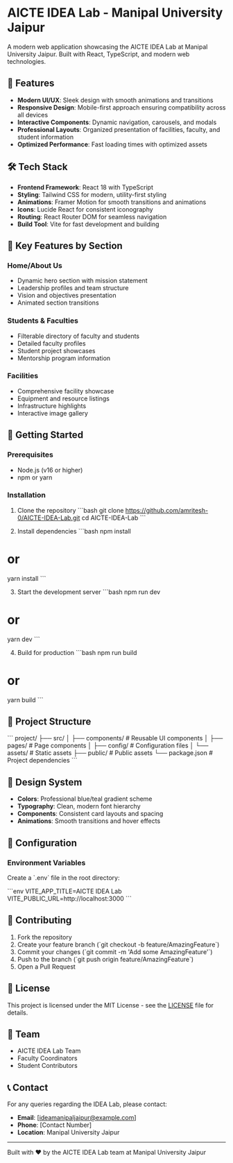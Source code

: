 # AICTE IDEA Lab - Manipal University Jaipur

A modern web application showcasing the AICTE IDEA Lab at Manipal University Jaipur. Built with React, TypeScript, and modern web technologies.

## 🚀 Features

- **Modern UI/UX**: Sleek design with smooth animations and transitions
- **Responsive Design**: Mobile-first approach ensuring compatibility across all devices
- **Interactive Components**: Dynamic navigation, carousels, and modals
- **Professional Layouts**: Organized presentation of facilities, faculty, and student information
- **Optimized Performance**: Fast loading times with optimized assets

## 🛠 Tech Stack

- **Frontend Framework**: React 18 with TypeScript
- **Styling**: Tailwind CSS for modern, utility-first styling
- **Animations**: Framer Motion for smooth transitions and animations
- **Icons**: Lucide React for consistent iconography
- **Routing**: React Router DOM for seamless navigation
- **Build Tool**: Vite for fast development and building

## 📱 Key Features by Section

### Home/About Us
- Dynamic hero section with mission statement
- Leadership profiles and team structure
- Vision and objectives presentation
- Animated section transitions

### Students & Faculties
- Filterable directory of faculty and students
- Detailed faculty profiles
- Student project showcases
- Mentorship program information

### Facilities
- Comprehensive facility showcase
- Equipment and resource listings
- Infrastructure highlights
- Interactive image gallery

## 🚀 Getting Started

### Prerequisites
- Node.js (v16 or higher)
- npm or yarn

### Installation

1. Clone the repository
\`\`\`bash
git clone https://github.com/amritesh-0/AICTE-IDEA-Lab.git
cd AICTE-IDEA-Lab
\`\`\`

2. Install dependencies
\`\`\`bash
npm install
# or
yarn install
\`\`\`

3. Start the development server
\`\`\`bash
npm run dev
# or
yarn dev
\`\`\`

4. Build for production
\`\`\`bash
npm run build
# or
yarn build
\`\`\`

## 🎯 Project Structure

\`\`\`
project/
├── src/
│   ├── components/         # Reusable UI components
│   ├── pages/             # Page components
│   ├── config/            # Configuration files
│   └── assets/            # Static assets
├── public/               # Public assets
└── package.json         # Project dependencies
\`\`\`

## 🎨 Design System

- **Colors**: Professional blue/teal gradient scheme
- **Typography**: Clean, modern font hierarchy
- **Components**: Consistent card layouts and spacing
- **Animations**: Smooth transitions and hover effects

## 🔧 Configuration

### Environment Variables
Create a \`.env\` file in the root directory:

\`\`\`env
VITE_APP_TITLE=AICTE IDEA Lab
VITE_PUBLIC_URL=http://localhost:3000
\`\`\`

## 🤝 Contributing

1. Fork the repository
2. Create your feature branch (\`git checkout -b feature/AmazingFeature\`)
3. Commit your changes (\`git commit -m 'Add some AmazingFeature'\`)
4. Push to the branch (\`git push origin feature/AmazingFeature\`)
5. Open a Pull Request

## 📝 License

This project is licensed under the MIT License - see the [LICENSE](LICENSE) file for details.

## 👥 Team

- AICTE IDEA Lab Team
- Faculty Coordinators
- Student Contributors

## 📞 Contact

For any queries regarding the IDEA Lab, please contact:

- **Email**: [ideamanipaljaipur@example.com]
- **Phone**: [Contact Number]
- **Location**: Manipal University Jaipur

---

Built with ❤️ by the AICTE IDEA Lab team at Manipal University Jaipur
